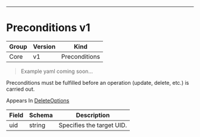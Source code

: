 

-----------
# Preconditions v1

Group        | Version     | Kind
------------ | ---------- | -----------
Core | v1 | Preconditions







> Example yaml coming soon...


Preconditions must be fulfilled before an operation (update, delete, etc.) is carried out.

<aside class="notice">
Appears In <a href="#deleteoptions-v1">DeleteOptions</a> </aside>

Field        | Schema     | Description
------------ | ---------- | -----------
uid | string | Specifies the target UID.






